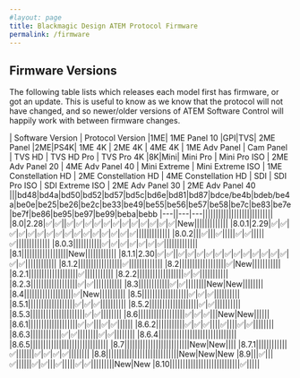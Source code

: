 ```yaml
---
#layout: page
title: Blackmagic Design ATEM Protocol Firmware
permalink: /firmware
---
```

## Firmware Versions

The following table lists which releases each model first has firmware, or got an update. This is useful to know as we know that the protocol will not have changed, and so newer/older versions of ATEM Software Control will happily work with between firmware changes.

| Software Version | Protocol Version |1ME| 1ME Panel 10 |GPI|TVS| 2ME Panel |2ME|PS4K| 1ME 4K | 2ME 4K | 4ME 4K | 1ME Adv Panel | Cam Panel | TVS HD | TVS HD Pro | TVS Pro 4K |8K|Mini| Mini Pro | Mini Pro ISO | 2ME Adv Panel 20 | 4ME Adv Panel 40 | Mini Extreme | Mini Extreme ISO | 1ME Constellation HD | 2ME Constellation HD | 4ME Constellation HD | SDI | SDI Pro ISO | SDI Extreme ISO | 2ME Adv Panel 30 | 2ME Adv Panel 40 
|||bd48|bd4a|bd50|bd52|bd57|bd5c|bd6e|bd81|bd87|bdce/be4b|bdeb/be4a|be0e|be25|be26|be2c|be33|be49|be55|be56|be57|be58|be7c|be83|be7e|be7f|be86|be95|be97|be99|beba|bebb
|---||---|---|||||||||||||||||||||||||||
|8.0|2.28|✅|✅||✅|✅|✅|✅|✅|✅|✅|✅|✅|✅|✅|✅|New|||||||||||||
|8.0.1|2.29|✅|✅|✅|✅|✅|✅|✅|✅|✅|✅|✅|✅|✅|✅|✅|✅|||||||||||||
|8.0.2|||✅|||✅|||||✅|✅|||||✅|||||||||||||
|8.0.3|||||||||||✅|✅|✅|✅|✅|✅|✅|||||||||||||
|8.1||||||||||||||||||New||||||||||||
|8.1.1|2.30|✅|✅||✅|✅|✅|✅|✅|✅|✅|✅|✅|✅|✅|✅|✅|✅||||||||||||
|8.1.2|||||||||||||||||✅|||||||||||||
|8.2||||||||||||||||||✅|New|||||||||||
|8.2.1|||||||||||||||||||✅|||||||||||
|8.2.2||||||||||||||||||✅|✅|||||||||||
|8.2.3||||||||||||||||||✅|✅|||||||||||
|8.3||||||||||||✅|✅||||||||New|New||||||||
|8.4|||||||||||||||||||✅|New||||||||||
|8.5||||||||||||||||||✅|✅|✅||||||||||
|8.5.1||||||||||||||||||✅|✅|✅||||||||||
|8.5.2|||||||||||||||||||✅|✅||||||||||
|8.5.3|||||||||||||||||||||✅|✅||||||||
|8.6||||||||||||||||||✅|✅|✅|||New|New||||||
|8.6.1|||||||||||||||||||✅|✅|||✅|✅||||||
|8.6.2|||||||||||✅|✅|✅||||✅||||✅|✅||||||||
|8.6.3||||||||||||✅|✅||||||||✅|✅||||||||
|8.6.4||||||||||||||||||||||||||||||
|8.6.5||||||||||||||||||||||||||||||
|8.7|||||||||||||||||||||||||New|New||||
|8.7.1||||||||||||✅|||||||✅|✅|✅|✅||||||||
|8.8||||||||||||||||||||||||||||New|New|New
|8.9|||✅|||✅||||||✅|✅|||✅|||||✅|✅|||||||||New|New
|8.10|||||||||||||||||||||||||||✅|||||

